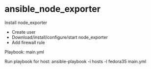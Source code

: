 # ansible_node_exporter
Install node_exporter

- Create user
- Download/install/configure/start node_exporter
- Add firewall rule

Playbook: main.yml

Run playbook for host:
ansible-playbook -i hosts -l fedora35 main.yml
